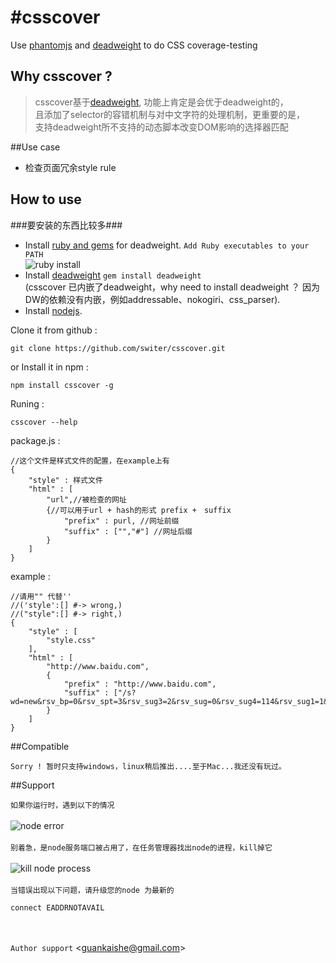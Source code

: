 #csscover
========

Use [phantomjs](https://github.com/ariya/phantomjs) and [deadweight](https://github.com/aanand/deadweight) to do CSS coverage-testing
## Why csscover ?
> csscover基于[deadweight](https://github.com/aanand/deadweight), 功能上肯定是会优于deadweight的，<br />
> 且添加了selector的容错机制与对中文字符的处理机制，更重要的是，<br />
> 支持deadweight所不支持的动态脚本改变DOM影响的选择器匹配

##Use case

- 检查页面冗余style rule</li>

How to use
---
###要安装的东西比较多###
*   Install [ruby and gems](http://rubyinstaller.org/) for deadweight. `Add Ruby executables to your PATH` <br />
    ![ruby install](https://raw.github.com/switer/resource/master/ruby_install.png)
*   Install [deadweight](https://github.com/aanand/deadweight) `gem install deadweight` <br />
    (csscover 已内嵌了deadweight，why need to install deadweight ？ 因为DW的依赖没有内嵌，例如addressable、nokogiri、css_parser).
*   Install [nodejs](http://nodejs.org).

Clone it from github :

    git clone https://github.com/switer/csscover.git

or Install it in npm :

    npm install csscover -g
    
Runing : 

    csscover --help
    
package.js :

    //这个文件是样式文件的配置，在example上有
    { 
        "style" : 样式文件
        "html" : [
            "url",//被检查的网址
            {//可以用于url + hash的形式 prefix +　suffix
                "prefix" : purl, //网址前缀
                "suffix" : ["","#"] //网址后缀
            }
        ]
    }
    
example : 

    //请用"" 代替''
    //('style':[] #-> wrong,)
    //("style":[] #-> right,)
    {
        "style" : [
    		"style.css"
    	],
    	"html" : [
    		"http://www.baidu.com", 
    		{
    		    "prefix" : "http://www.baidu.com",
    		    "suffix" : ["/s?wd=new&rsv_bp=0&rsv_spt=3&rsv_sug3=2&rsv_sug=0&rsv_sug4=114&rsv_sug1=1&inputT=692"]
    		}
    	]
    }

##Compatible
    
    Sorry ! 暂时只支持windows，linux稍后推出....至于Mac...我还没有玩过。

##Support

  `如果你运行时，遇到以下的情况`<br />
  <br />
  ![node error](https://raw.github.com/switer/resource/master/node_error.png)<br />
  <br />
  `别着急，是node服务端口被占用了，在任务管理器找出node的进程，kill掉它`<br />
  <br />
  ![kill node process](https://raw.github.com/switer/resource/master/node_process.png)<br />
  <br />
  `当错误出现以下问题，请升级您的node 为最新的`<br />
  
    connect EADDRNOTAVAIL
   <br /><br />
  `Author support` &lt;guankaishe@gmail.com&gt;


    
